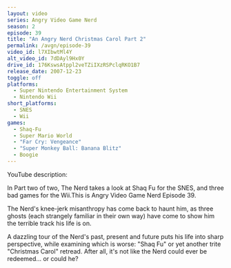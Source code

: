 ```yaml
---
layout: video
series: Angry Video Game Nerd
season: 2
episode: 39
title: "An Angry Nerd Christmas Carol Part 2"
permalink: /avgn/episode-39
video_id: l7XIbwtMl4Y
alt_video_id: 7dDAyl9Hx0Y
drive_id: 176KswsAtppl2veTZiIXzRSPclqRKO1B7
release_date: 2007-12-23
toggle: off
platforms:
  - Super Nintendo Entertainment System
  - Nintendo Wii
short_platforms:
  - SNES
  - Wii
games:
  - Shaq-Fu
  - Super Mario World
  - "Far Cry: Vengeance"
  - "Super Monkey Ball: Banana Blitz"
  - Boogie
---
```


<p class="yt-description">YouTube description:</p>

In Part two of two, The Nerd takes a look at Shaq Fu for the SNES, and three bad games for the Wii.This is Angry Video Game Nerd Episode 39.

The Nerd's knee-jerk misanthropy has come back to haunt him, as three ghosts (each strangely familiar in their own way) have come to show him the terrible track his life is on.
 
A dazzling tour of the Nerd's past, present and future puts his life into sharp perspective, while examining which is worse: "Shaq Fu" or yet another trite "Christmas Carol" retread. After all, it's not like the Nerd could ever be redeemed... or could he?
